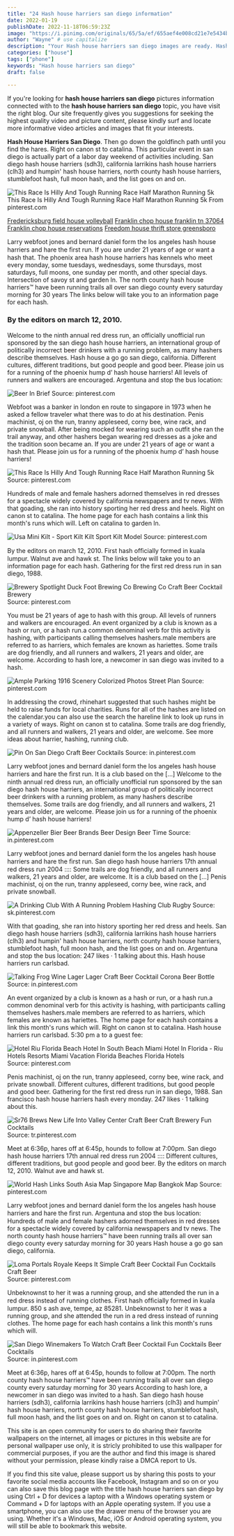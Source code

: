 ```yaml
---
title: "24 Hash house harriers san diego information"
date: 2022-01-19
publishDate: 2022-11-18T06:59:23Z
image: "https://i.pinimg.com/originals/65/5a/ef/655aef4e008cd21e7e5434b1d150392b.jpg"
author: "Wayne" # use capitalize
description: "Your Hash house harriers san diego images are ready. Hash house harriers san diego are a topic that is being searched for and liked by netizens today. You can Find and Download the Hash house harriers san diego files here. Download all free photos."
categories: ["house"]
tags: ["phone"]
keywords: "Hash house harriers san diego"
draft: false

---
```


If you're looking for **hash house harriers san diego** pictures information connected with to the **hash house harriers san diego** topic, you have visit the right  blog.  Our site frequently  gives you  suggestions  for seeking  the highest  quality video and picture  content, please kindly surf and locate more informative video articles and images  that fit your interests.

**Hash House Harriers San Diego**. Then go down the goldfinch path until you find the hares. Right on canon st to catalina. This particular event in san diego is actually part of a labor day weekend of activities including. San diego hash house harriers (sdh3), california larrikins hash house harriers (clh3) and humpin&#039; hash house harriers, north county hash house harriers, stumblefoot hash, full moon hash, and the list goes on and on.

![This Race Is Hilly And Tough Running Race Half Marathon Running 5k](https://i.pinimg.com/736x/98/d5/99/98d59934cc4676c2f01e8e93ff44d630--half-marathons-running.jpg "This Race Is Hilly And Tough Running Race Half Marathon Running 5k")
This Race Is Hilly And Tough Running Race Half Marathon Running 5k From pinterest.com

[Fredericksburg field house volleyball](/fredericksburg-field-house-volleyball/)
[Franklin chop house franklin tn 37064](/franklin-chop-house-franklin-tn-37064/)
[Franklin chop house reservations](/franklin-chop-house-reservations/)
[Freedom house thrift store greensboro](/freedom-house-thrift-store-greensboro/)

Larry webfoot jones and bernard daniel form the los angeles hash house harriers and hare the ﬁrst run. If you are under 21 years of age or want a hash that. The phoenix area hash house harriers has kennels who meet every monday, some tuesdays, wednesdays, some thursdays, most saturdays, full moons, one sunday per month, and other special days. Intersection of savoy st and garden ln. The north county hash house harriers™ have been running trails all over san diego county every saturday morning for 30 years The links below will take you to an information page for each hash.

### By the editors on march 12, 2010.

Welcome to the ninth annual red dress run, an officially unofficial run sponsored by the san diego hash house harriers, an international group of politically incorrect beer drinkers with a running problem, as many hashers describe themselves. Hash house a go go san diego, california. Different cultures, different traditions, but good people and good beer. Please join us for a running of the phoenix hump d’ hash house harriers! All levels of runners and walkers are encouraged. Argentuna and stop the bus location:


![Beer In Brief](https://i.pinimg.com/originals/6c/9c/53/6c9c5314140aed6a68588ae1d43f0585.jpg "Beer In Brief")
Source: pinterest.com

Webfoot was a banker in london en route to singapore in 1973 when he asked a fellow traveler what there was to do at his destination. Penis machinist, oj on the run, tranny appleseed, corny bee, wine rack, and private snowball. After being mocked for wearing such an outfit she ran the trail anyway, and other hashers began wearing red dresses as a joke and the tradition soon became an. If you are under 21 years of age or want a hash that. Please join us for a running of the phoenix hump d’ hash house harriers!

![This Race Is Hilly And Tough Running Race Half Marathon Running 5k](https://i.pinimg.com/736x/98/d5/99/98d59934cc4676c2f01e8e93ff44d630--half-marathons-running.jpg "This Race Is Hilly And Tough Running Race Half Marathon Running 5k")
Source: pinterest.com

Hundreds of male and female hashers adorned themselves in red dresses for a spectacle widely covered by california newspapers and tv news. With that goading, she ran into history sporting her red dress and heels. Right on canon st to catalina. The home page for each hash contains a link this month&#039;s runs which will. Left on catalina to garden ln.

![Usa Mini Kilt - Sport Kilt Kilt Sport Kilt Model](https://i.pinimg.com/originals/00/7e/4a/007e4a82cae740eefcf2baa65387a0d9.jpg "Usa Mini Kilt - Sport Kilt Kilt Sport Kilt Model")
Source: pinterest.com

By the editors on march 12, 2010. First hash ofﬁcially formed in kuala lumpur. Walnut ave and hawk st. The links below will take you to an information page for each hash. Gathering for the first red dress run in san diego, 1988.

![Brewery Spotlight Duck Foot Brewing Co Brewing Co Craft Beer Cocktail Brewery](https://i.pinimg.com/originals/ad/34/06/ad3406c43573bb4f5247975c02213306.jpg "Brewery Spotlight Duck Foot Brewing Co Brewing Co Craft Beer Cocktail Brewery")
Source: pinterest.com

You must be 21 years of age to hash with this group. All levels of runners and walkers are encouraged. An event organized by a club is known as a hash or run, or a hash run.a common denominal verb for this activity is hashing, with participants calling themselves hashers.male members are referred to as harriers, which females are known as hariettes. Some trails are dog friendly, and all runners and walkers, 21 years and older, are welcome. According to hash lore, a newcomer in san diego was invited to a hash.

![Ample Parking 1916 Scenery Colorized Photos Street Plan](https://i.pinimg.com/originals/76/63/75/7663750f06b1b45902082304609a22f5.jpg "Ample Parking 1916 Scenery Colorized Photos Street Plan")
Source: pinterest.com

In addressing the crowd, rhinehart suggested that such hashes might be held to raise funds for local charities. Runs for all of the hashes are listed on the calendar.you can also use the search the hareline link to look up runs in a variety of ways. Right on canon st to catalina. Some trails are dog friendly, and all runners and walkers, 21 years and older, are welcome. See more ideas about harrier, hashing, running club.

![Pin On San Diego Craft Beer Cocktails](https://i.pinimg.com/originals/2e/8c/d3/2e8cd32cb88ed23bba1e3a3cb70b6c10.jpg "Pin On San Diego Craft Beer Cocktails")
Source: in.pinterest.com

Larry webfoot jones and bernard daniel form the los angeles hash house harriers and hare the ﬁrst run. It is a club based on the […] Welcome to the ninth annual red dress run, an officially unofficial run sponsored by the san diego hash house harriers, an international group of politically incorrect beer drinkers with a running problem, as many hashers describe themselves. Some trails are dog friendly, and all runners and walkers, 21 years and older, are welcome. Please join us for a running of the phoenix hump d’ hash house harriers!

![Appenzeller Bier Beer Brands Beer Design Beer Time](https://i.pinimg.com/originals/02/b2/35/02b235154d9d3c87d9c1f2d4cfb17d10.jpg "Appenzeller Bier Beer Brands Beer Design Beer Time")
Source: in.pinterest.com

Larry webfoot jones and bernard daniel form the los angeles hash house harriers and hare the ﬁrst run. San diego hash house harriers 17th annual red dress run 2004 :::: Some trails are dog friendly, and all runners and walkers, 21 years and older, are welcome. It is a club based on the […] Penis machinist, oj on the run, tranny appleseed, corny bee, wine rack, and private snowball.

![A Drinking Club With A Running Problem Hashing Club Rugby](https://i.pinimg.com/originals/4c/1e/d6/4c1ed67b9f43761225f12e6cd58464ff.jpg "A Drinking Club With A Running Problem Hashing Club Rugby")
Source: sk.pinterest.com

With that goading, she ran into history sporting her red dress and heels. San diego hash house harriers (sdh3), california larrikins hash house harriers (clh3) and humpin&#039; hash house harriers, north county hash house harriers, stumblefoot hash, full moon hash, and the list goes on and on. Argentuna and stop the bus location: 247 likes · 1 talking about this. Hash house harriers run carlsbad.

![Talking Frog Wine Lager Lager Craft Beer Cocktail Corona Beer Bottle](https://i.pinimg.com/originals/20/47/a0/2047a073f36629f3fdf6458446fd3fdb.jpg "Talking Frog Wine Lager Lager Craft Beer Cocktail Corona Beer Bottle")
Source: in.pinterest.com

An event organized by a club is known as a hash or run, or a hash run.a common denominal verb for this activity is hashing, with participants calling themselves hashers.male members are referred to as harriers, which females are known as hariettes. The home page for each hash contains a link this month&#039;s runs which will. Right on canon st to catalina. Hash house harriers run carlsbad. 5:30 pm a to a guest fee:

![Hotel Riu Florida Beach Hotel In South Beach Miami Hotel In Florida - Riu Hotels Resorts Miami Vacation Florida Beaches Florida Hotels](https://i.pinimg.com/originals/e5/4e/dc/e54edcf67cad36900891499bd1271af8.jpg "Hotel Riu Florida Beach Hotel In South Beach Miami Hotel In Florida - Riu Hotels Resorts Miami Vacation Florida Beaches Florida Hotels")
Source: pinterest.com

Penis machinist, oj on the run, tranny appleseed, corny bee, wine rack, and private snowball. Different cultures, different traditions, but good people and good beer. Gathering for the first red dress run in san diego, 1988. San francisco hash house harriers hash every monday. 247 likes · 1 talking about this.

![Sr76 Brews New Life Into Valley Center Craft Beer Craft Brewery Fun Cocktails](https://i.pinimg.com/originals/45/bd/0b/45bd0b7286c35799b051aa343af758a1.jpg "Sr76 Brews New Life Into Valley Center Craft Beer Craft Brewery Fun Cocktails")
Source: tr.pinterest.com

Meet at 6:36p, hares off at 6:45p, hounds to follow at 7:00pm. San diego hash house harriers 17th annual red dress run 2004 :::: Different cultures, different traditions, but good people and good beer. By the editors on march 12, 2010. Walnut ave and hawk st.

![World Hash Links South Asia Map Singapore Map Bangkok Map](https://i.pinimg.com/originals/df/f4/b6/dff4b6bcbeb133fbd0855bd2b01ba2aa.jpg "World Hash Links South Asia Map Singapore Map Bangkok Map")
Source: pinterest.com

Larry webfoot jones and bernard daniel form the los angeles hash house harriers and hare the ﬁrst run. Argentuna and stop the bus location: Hundreds of male and female hashers adorned themselves in red dresses for a spectacle widely covered by california newspapers and tv news. The north county hash house harriers™ have been running trails all over san diego county every saturday morning for 30 years Hash house a go go san diego, california.

![Loma Portals Royale Keeps It Simple Craft Beer Cocktail Fun Cocktails Craft Beer](https://i.pinimg.com/736x/d6/fc/0d/d6fc0db3fbef84dfd1c8e7419722eb32.jpg "Loma Portals Royale Keeps It Simple Craft Beer Cocktail Fun Cocktails Craft Beer")
Source: pinterest.com

Unbeknownst to her it was a running group, and she attended the run in a red dress instead of running clothes. First hash ofﬁcially formed in kuala lumpur. 850 s ash ave, tempe, az 85281. Unbeknownst to her it was a running group, and she attended the run in a red dress instead of running clothes. The home page for each hash contains a link this month&#039;s runs which will.

![San Diego Winemakers To Watch Craft Beer Cocktail Fun Cocktails Beer Cocktails](https://i.pinimg.com/originals/65/5a/ef/655aef4e008cd21e7e5434b1d150392b.jpg "San Diego Winemakers To Watch Craft Beer Cocktail Fun Cocktails Beer Cocktails")
Source: in.pinterest.com

Meet at 6:36p, hares off at 6:45p, hounds to follow at 7:00pm. The north county hash house harriers™ have been running trails all over san diego county every saturday morning for 30 years According to hash lore, a newcomer in san diego was invited to a hash. San diego hash house harriers (sdh3), california larrikins hash house harriers (clh3) and humpin&#039; hash house harriers, north county hash house harriers, stumblefoot hash, full moon hash, and the list goes on and on. Right on canon st to catalina.

This site is an open community for users to do sharing their favorite wallpapers on the internet, all images or pictures in this website are for personal wallpaper use only, it is stricly prohibited to use this wallpaper for commercial purposes, if you are the author and find this image is shared without your permission, please kindly raise a DMCA report to Us.

If you find this site value, please support us by sharing this posts to your favorite social media accounts like Facebook, Instagram and so on or you can also save this blog page with the title hash house harriers san diego by using Ctrl + D for devices a laptop with a Windows operating system or Command + D for laptops with an Apple operating system. If you use a smartphone, you can also use the drawer menu of the browser you are using. Whether it's a Windows, Mac, iOS or Android operating system, you will still be able to bookmark this website.
